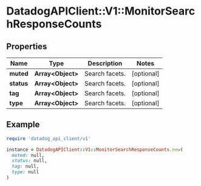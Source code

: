 # DatadogAPIClient::V1::MonitorSearchResponseCounts

## Properties

| Name       | Type                    | Description    | Notes      |
| ---------- | ----------------------- | -------------- | ---------- |
| **muted**  | **Array&lt;Object&gt;** | Search facets. | [optional] |
| **status** | **Array&lt;Object&gt;** | Search facets. | [optional] |
| **tag**    | **Array&lt;Object&gt;** | Search facets. | [optional] |
| **type**   | **Array&lt;Object&gt;** | Search facets. | [optional] |

## Example

```ruby
require 'datadog_api_client/v1'

instance = DatadogAPIClient::V1::MonitorSearchResponseCounts.new(
  muted: null,
  status: null,
  tag: null,
  type: null
)
```
